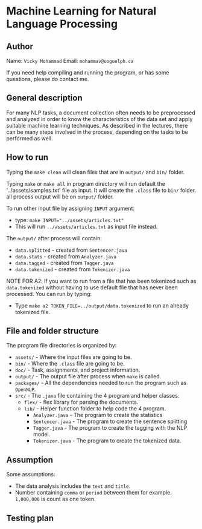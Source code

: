 
# Machine Learning for Natural Language Processing

## Author

Name: `Vicky Mohammad`
Email: `mohammav@uoguelph.ca`

If you need help compiling and running the program, or has some questions, please do contact me.

## General description

For many NLP tasks, a document collection often needs to be preprocessed and analyzed in order to know the characteristics of the data set and apply suitable machine learning techniques. As described in the lectures, there can be many steps involved in the process, depending on the tasks to be performed as well.

## How to run

Typing the `make clean` will clean files that are in `output/` and `bin/` folder.

Typing `make` or `make all` in program directory will 
run default the '../assets/samples.txt' file as input. 
It will create the `.class` file to `bin/` folder.
all process output will be on `output/` folder.

To run other input file by assigning `INPUT` argument:
 * type: `make INPUT="../assets/articles.txt"`
 * This will run `../assets/articles.txt` as input file instead.

The `output/` after process will contain:
 * `data.splitted` - created from `Sentencer.java`
 * `data.stats` - created from `Analyzer.java`
 * `data.tagged` - created from `Tagger.java`
 * `data.tokenized` - created from `Tokenizer.java`

NOTE FOR A2: If you want to run from a file that has been tokenized such as `data.tokenized`
without having to use default file that has never been processed. You can run by typing:
 * Type `make a2 TOKEN_FILE=../output/data.tokenized` to run an already tokenized file.

## File and folder structure

The program file directories is organized by:
 *  `assets/` - Where the input files are going to be.
 *  `bin/` - Where the `.class` file are going to be.
 *  `doc/` - Task, assignments, and project information.
 *  `output/` -  The output file after process when `make` is called.
 *  `packages/` -  All the dependencies needed to run the program such as `OpenNLP`.
 *  `src/` - The `.java` file containing the 4 program and helper classes.
    * `flex/` - flex library for parsing the documents.
    * `lib/` - Helper function folder to help code the 4 program.
        * `Analyzer.java` - The program to create the statistics
        * `Sentencer.java` - The program to create the sentence splitting
        * `Tagger.java` - The program to create the tagging with the NLP model.
        * `Tokenizer.java` - The program to create the tokenized data.

## Assumption

Some assumptions:
 * The data analysis includes the `text` and `title`.
 * Number containing `comma` or `period` between them for example. `1,000,000` is count as one token.

## Testing plan